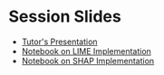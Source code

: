 # Session Slides

* [Tutor's Presentation](https://github.com/dphi-official/Machine\_Learning\_Bootcamp/blob/master/Explainable\_A.I\_Essentials/Explainable%20AI.pdf)
* [Notebook on LIME Implementation](https://dphi.tech/notebooks/817/gunnika/model-interpretation-with-lime)
* [Notebook on SHAP Implementation](https://dphi.tech/notebooks/818/gunnika/model-interpretation-with-shap)